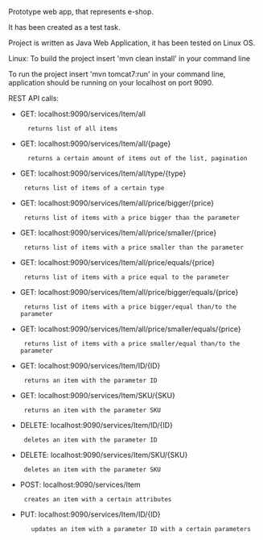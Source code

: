 
Prototype web app, that represents e-shop.

It has been created as a test task.   


Project is written as Java Web Application, it has been tested on Linux OS.


Linux: To build the project insert 'mvn clean install' in your command line


To run the project insert 'mvn tomcat7:run' in your command line, application should be running on your localhost on port 9090.



REST API calls:

+ GET: localhost:9090/services/Item/all
   
        returns list of all items

+ GET: localhost:9090/services/Item/all/{page}

        returns a certain amount of items out of the list, pagination

+ GET: localhost:9090/services/Item/all/type/{type}

       returns list of items of a certain type

+ GET: localhost:9090/services/Item/all/price/bigger/{price}

       returns list of items with a price bigger than the parameter

+ GET: localhost:9090/services/Item/all/price/smaller/{price}

       
       returns list of items with a price smaller than the parameter
  
+ GET: localhost:9090/services/Item/all/price/equals/{price}

       returns list of items with a price equal to the parameter  
      
+ GET: localhost:9090/services/Item/all/price/bigger/equals/{price}

       returns list of items with a price bigger/equal than/to the parameter

+ GET: localhost:9090/services/Item/all/price/smaller/equals/{price}

       returns list of items with a price smaller/equal than/to the parameter

+ GET: localhost:9090/services/Item/ID/{ID}

       returns an item with the parameter ID  

+ GET: localhost:9090/services/Item/SKU/{SKU}

        
       returns an item with the parameter SKU  
 
+ DELETE: localhost:9090/services/Item/ID/{ID}

       deletes an item with the parameter ID

+ DELETE: localhost:9090/services/Item/SKU/{SKU}

       deletes an item with the parameter SKU 

+ POST: localhost:9090/services/Item

       creates an item with a certain attributes

       

+ PUT: localhost:9090/services/Item/ID/{ID}


         updates an item with a parameter ID with a certain parameters
